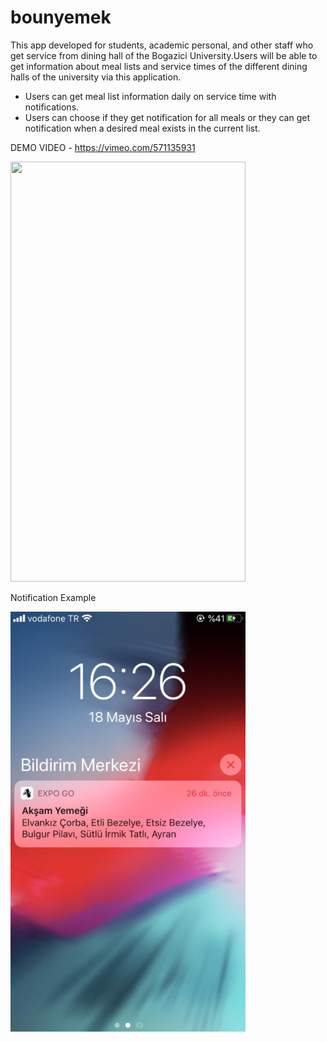 # bounyemek

This app developed for students, academic personal, and other staff who get service from dining hall of the Bogazici University.Users will be able to get information about meal lists and service times of the different dining halls of the university via this application.

- Users can get meal list information daily on service time with notifications.
- Users can choose if they get notification for all meals or they can get notification when a desired meal exists in the current list.

DEMO VIDEO - https://vimeo.com/571135931

<img src="https://github.com/serhatyigit/bounyemek/blob/main/demo%20video.gif" width="376" height="672">

Notification Example

<img src="https://github.com/serhatyigit/bounyemek/blob/main/notification%20example.png" width="376" height="672">



